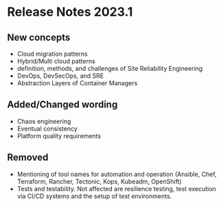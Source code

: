 # Release Notes 2023.1

## New concepts

- Cloud migration patterns
- Hybrid/Multi cloud patterns
- definition, methods, and challenges of Site Reliability Engineering
- DevOps, DevSecOps, and SRE
- Abstraction Layers of Container Managers

## Added/Changed wording

- Chaos engineering
- Eventual consistency
- Platform quality requirements

## Removed
- Mentioning of tool names for automation and operation (Ansible, Chef, Terraform, Rancher, Tectonic, Kops, Kubeadm, OpenShift)
- Tests and testability. Not affected are resilience testing, test execution via CI/CD systems and the setup of test environments.
